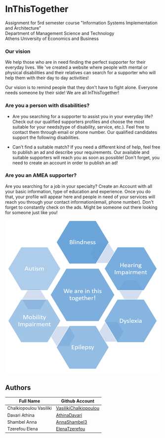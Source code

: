 # InThisTogether

Assignment for 5rd semester course "Information Systems Implementation and Architecture"\
Department of Management Science and Technology\
Athens University of Economics and Business

### Our vision
We help those who are in need finding the perfect supporter for their everyday lives. We 've created a website where people with mental or physical disabilities and their relatives can search for a supporter who will help them with their day to day activities!

Our vision is to remind people that they don't have to fight alone. Everyone needs someone by their side! We are all InThisTogether!



### Are you a person with disabilities?

* Are you searching for a supporter to assist you in your everyday life?
Check out our qualified supporters profiles and choose the most suitable for your needs(type of disability, service, etc.). Feel free to contact them through email or phone number. Our qualified candidates support the following disabilities.

* Can't find a suitable match?
If you need a different kind of help, feel free to publish an ad and describe your requirements. Our available and suitable supporters will reach you as soon as possible! Don't forget, you need to create an account in order to publish an ad!

### Are you an AMEA supporter?

Are you searching for a job in your specialty?
Create an Account with all your basic information, type of education and experience. Once you do that, your profile will appear here and people in need of your services will reach you through your contact information(email, phone number).
Don't forget to constantly check on the ads. Might be someone out there looking for someone just like you!

<p align="center"><img src="images/circle2.png" alt="We are in this together!" width="500" height="500"/></p>


## Authors
| Full Name | Github Account |
| --- | --- |
| Chalkiopoulou Vasiliki | [VasilikiChalkiopoulou](https://github.com/VasilikiChalkiopoulou) |
| Davari Athina | [AthinaDavari](https://github.com/AthinaDavari) |
| Shambel Anna | [AnnaShambel3](https://github.com/AnnaShambel3) |
| Tzerefou Elena | [ElenaTzerefou](https://github.com/ElenaTzerefou) |
